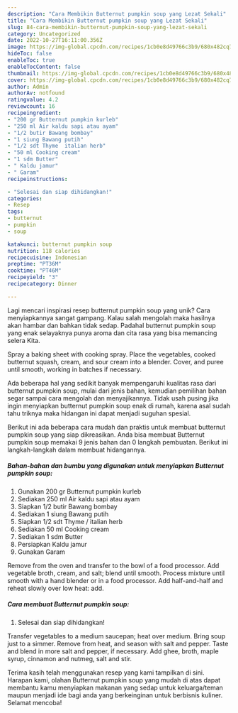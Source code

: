 ```yaml
---
description: "Cara Membikin Butternut pumpkin soup yang Lezat Sekali"
title: "Cara Membikin Butternut pumpkin soup yang Lezat Sekali"
slug: 84-cara-membikin-butternut-pumpkin-soup-yang-lezat-sekali
category: Uncategorized
date: 2022-10-27T16:11:00.356Z
image: https://img-global.cpcdn.com/recipes/1cb0e8d49766c3b9/680x482cq70/butternut-pumpkin-soup-foto-resep-utama.jpg
hideToc: false
enableToc: true
enableTocContent: false
thumbnail: https://img-global.cpcdn.com/recipes/1cb0e8d49766c3b9/680x482cq70/butternut-pumpkin-soup-foto-resep-utama.jpg
cover: https://img-global.cpcdn.com/recipes/1cb0e8d49766c3b9/680x482cq70/butternut-pumpkin-soup-foto-resep-utama.jpg
author: Admin
authorAv: notfound
ratingvalue: 4.2
reviewcount: 16
recipeingredient:
- "200 gr Butternut pumpkin kurleb"
- "250 ml Air kaldu sapi atau ayam"
- "1/2 butir Bawang bombay"
- "1 siung Bawang putih"
- "1/2 sdt Thyme  italian herb"
- "50 ml Cooking cream"
- "1 sdm Butter"
- " Kaldu jamur"
- " Garam"
recipeinstructions:

- "Selesai dan siap dihidangkan!"
categories:
- Resep
tags:
- butternut
- pumpkin
- soup

katakunci: butternut pumpkin soup 
nutrition: 118 calories
recipecuisine: Indonesian
preptime: "PT36M"
cooktime: "PT46M"
recipeyield: "3"
recipecategory: Dinner

---
```





Lagi mencari inspirasi resep butternut pumpkin soup yang unik? Cara menyiapkannya sangat gampang. Kalau salah mengolah maka hasilnya akan hambar dan bahkan tidak sedap. Padahal butternut pumpkin soup yang enak selayaknya punya aroma dan cita rasa yang bisa memancing selera Kita.





Spray a baking sheet with cooking spray. Place the vegetables, cooked butternut squash, cream, and sour cream into a blender. Cover, and puree until smooth, working in batches if necessary.

Ada beberapa hal yang sedikit banyak mempengaruhi kualitas rasa dari butternut pumpkin soup, mulai dari jenis bahan, kemudian pemilihan bahan segar sampai cara mengolah dan menyajikannya. Tidak usah pusing jika ingin menyiapkan butternut pumpkin soup enak di rumah, karena asal sudah tahu triknya maka hidangan ini dapat menjadi suguhan spesial.






Berikut ini ada beberapa cara mudah dan praktis untuk membuat butternut pumpkin soup yang siap dikreasikan. Anda bisa membuat Butternut pumpkin soup memakai 9 jenis bahan dan 0 langkah pembuatan. Berikut ini langkah-langkah dalam membuat hidangannya.

<!--inarticleads1-->

##### Bahan-bahan dan bumbu yang digunakan untuk menyiapkan Butternut pumpkin soup:

1. Gunakan 200 gr Butternut pumpkin kurleb
1. Sediakan 250 ml Air kaldu sapi atau ayam
1. Siapkan 1/2 butir Bawang bombay
1. Sediakan 1 siung Bawang putih
1. Siapkan 1/2 sdt Thyme / italian herb
1. Sediakan 50 ml Cooking cream
1. Sediakan 1 sdm Butter
1. Persiapkan  Kaldu jamur
1. Gunakan  Garam


Remove from the oven and transfer to the bowl of a food processor. Add vegetable broth, cream, and salt; blend until smooth. Process mixture until smooth with a hand blender or in a food processor. Add half-and-half and reheat slowly over low heat: add. 

<!--inarticleads2-->

##### Cara membuat Butternut pumpkin soup:


1. Selesai dan siap dihidangkan!

Transfer vegetables to a medium saucepan; heat over medium. Bring soup just to a simmer. Remove from heat, and season with salt and pepper. Taste and blend in more salt and pepper, if necessary. Add ghee, broth, maple syrup, cinnamon and nutmeg, salt and stir. 

Terima kasih telah menggunakan resep yang kami tampilkan di sini. Harapan kami, olahan Butternut pumpkin soup yang mudah di atas dapat membantu kamu menyiapkan makanan yang sedap untuk keluarga/teman maupun menjadi ide bagi anda yang berkeinginan untuk berbisnis kuliner. Selamat mencoba!
